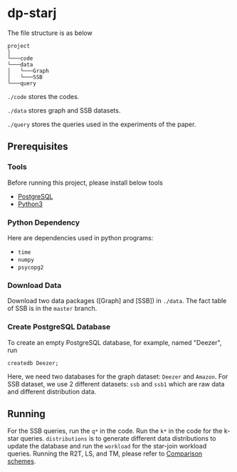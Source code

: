 # dp-starj
The file structure is as below
```
project
│   
└───code
└───data
│   └───Graph
│   └───SSB
└───query
```
`./code` stores the codes.

`./data` stores graph and SSB datasets.

`./query` stores the queries used in the experiments of the paper.


## Prerequisites
### Tools
Before running this project, please install below tools
* [PostgreSQL](https://www.postgresql.org/)
* [Python3](https://www.python.org/download/releases/3.0/)

### Python Dependency
Here are dependencies used in python programs:
* `time`
* `numpy`
* `psycopg2`

### Download Data
Download two data packages ([Graph] and [SSB]) in `./data`.
The fact table of SSB is in the `master` branch.


### Create PostgreSQL Database
To create an empty PostgreSQL database, for example, named "Deezer", run
```
createdb Deezer;
```

Here, we need two databases for the graph dataset: `Deezer` and `Amazon`. For SSB dataset, we use 2 different datasets: `ssb`  and `ssb1` which are raw data and different distribution data.


## Running
For the SSB queries, run the `q*` in the code. Run the `k*` in the code for the k-star queries. `distributions` is to generate different data distributions to update the database and run the `workload` for the star-join workload queries. Running the R2T, LS, and TM, please refer to [Comparison schemes](https://github.com/hkustDB/Race-to-the-Top).
